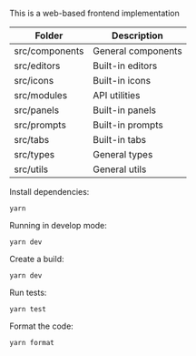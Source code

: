 This is a web-based frontend implementation

| Folder         | Description        |
| -------------- | ------------------ |
| src/components | General components |
| src/editors    | Built-in editors   |
| src/icons      | Built-in icons     |
| src/modules    | API utilities      |
| src/panels     | Built-in panels    |
| src/prompts    | Built-in prompts   |
| src/tabs       | Built-in tabs      |
| src/types      | General types      |
| src/utils      | General utils      |

Install dependencies:

```
yarn
```

Running in develop mode:

```
yarn dev
```

Create a build:

```
yarn dev
```

Run tests:

```
yarn test
```

Format the code:

```
yarn format
```
